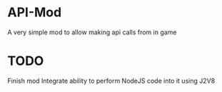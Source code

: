 # API-Mod
A very simple mod to allow making api calls from in game
# TODO
Finish mod
Integrate ability to perform NodeJS code into it using J2V8
